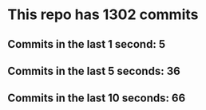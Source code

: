 # This repo has 1302 commits

## Commits in the last 1 second: 5
## Commits in the last 5 seconds: 36
## Commits in the last 10 seconds: 66

